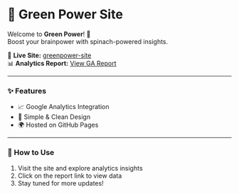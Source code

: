 # 🌿 Green Power Site  
Welcome to **Green Power**! 🚀  
Boost your brainpower with spinach-powered insights.  

🔗 **Live Site:** [greenpower-site](https://your-github-username.github.io/greenpower-site/)  
📊 **Analytics Report:** [View GA Report](https://your-ga-report-link.com)  

---
### ✨ Features  
- 📈 Google Analytics Integration  
- 🎨 Simple & Clean Design  
- 🌍 Hosted on GitHub Pages  

---
### 📌 How to Use  
1. Visit the site and explore analytics insights  
2. Click on the report link to view data  
3. Stay tuned for more updates!  
